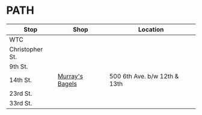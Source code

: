 # PATH

| Stop | Shop | Location |
| ---- | ---- | ------- |
| WTC | | |
| Christopher St. | | |
| 9th St. | | |
| 14th St. | [Murray's Bagels](http://www.murraysbagels.com/) | 500 6th Ave. b/w 12th & 13th |
| 23rd St. | | |
| 33rd St. | | |